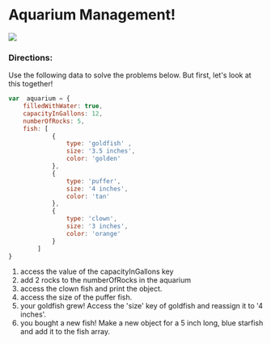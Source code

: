 # Aquarium Management!

![](https://media.giphy.com/media/Yz3ApfGgmSGDS/giphy.gif)


### Directions:
Use the following data to solve the problems below.  But first, let's look at this together!

```javascript
var  aquarium = {
    filledWithWater: true,
    capacityInGallons: 12,
    numberOfRocks: 5,
    fish: [
            {
                type: 'goldfish' ,
                size: '3.5 inches',
                color: 'golden'
            },
            {
                type: 'puffer',
                size: '4 inches',
                color: 'tan'
            },
            {
                type: 'clown',
                size: '3 inches',
                color: 'orange'
            }
        ]
}

```

1.  access the value of the capacityInGallons key 
2.  add 2 rocks to the numberOfRocks in the aquarium
3.  access the clown fish and print the object.
4.  access the size of the puffer fish.
5.  your goldfish grew!  Access the 'size' key of goldfish and reassign it to '4 inches'.
6.  you bought a new fish!  Make a new object for a 5 inch long, blue starfish and add it to the fish array.